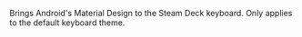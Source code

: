 Brings Android's Material Design to the Steam Deck keyboard. Only applies to the default keyboard theme.